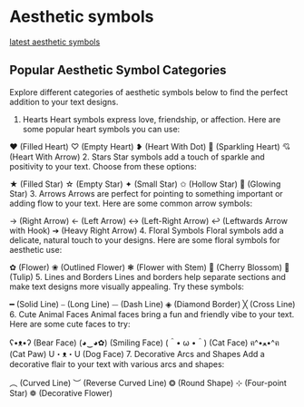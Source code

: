 # Aesthetic symbols
<a href="https://www.aesthetic-symbols.com">latest aesthetic symbols</a><br>
## Popular Aesthetic Symbol Categories
Explore different categories of aesthetic symbols below to find the perfect addition to your text designs.

1. Hearts
Heart symbols express love, friendship, or affection. Here are some popular heart symbols you can use:

❤ (Filled Heart)
♡ (Empty Heart)
❥ (Heart With Dot)
💖 (Sparkling Heart)
💘 (Heart With Arrow)
2. Stars
Star symbols add a touch of sparkle and positivity to your text. Choose from these options:

★ (Filled Star)
☆ (Empty Star)
✦ (Small Star)
✩ (Hollow Star)
🌟 (Glowing Star)
3. Arrows
Arrows are perfect for pointing to something important or adding flow to your text. Here are some common arrow symbols:

→ (Right Arrow)
← (Left Arrow)
↔ (Left-Right Arrow)
↩ (Leftwards Arrow with Hook)
➔ (Heavy Right Arrow)
4. Floral Symbols
Floral symbols add a delicate, natural touch to your designs. Here are some floral symbols for aesthetic use:

✿ (Flower)
❀ (Outlined Flower)
❃ (Flower with Stem)
🌸 (Cherry Blossom)
🌷 (Tulip)
5. Lines and Borders
Lines and borders help separate sections and make text designs more visually appealing. Try these symbols:

━ (Solid Line)
⎯ (Long Line)
⏤ (Dash Line)
◈ (Diamond Border)
╳ (Cross Line)
6. Cute Animal Faces
Animal faces bring a fun and friendly vibe to your text. Here are some cute faces to try:

ʕ•ᴥ•ʔ (Bear Face)
(◕‿◕✿) (Smiling Face)
(＾• ω •＾) (Cat Face)
ฅ^•ﻌ•^ฅ (Cat Paw)
U・ᴥ・U (Dog Face)
7. Decorative Arcs and Shapes
Add a decorative flair to your text with various arcs and shapes:

︵ (Curved Line)
︶ (Reverse Curved Line)
❂ (Round Shape)
⊹ (Four-point Star)
❁ (Decorative Flower)

